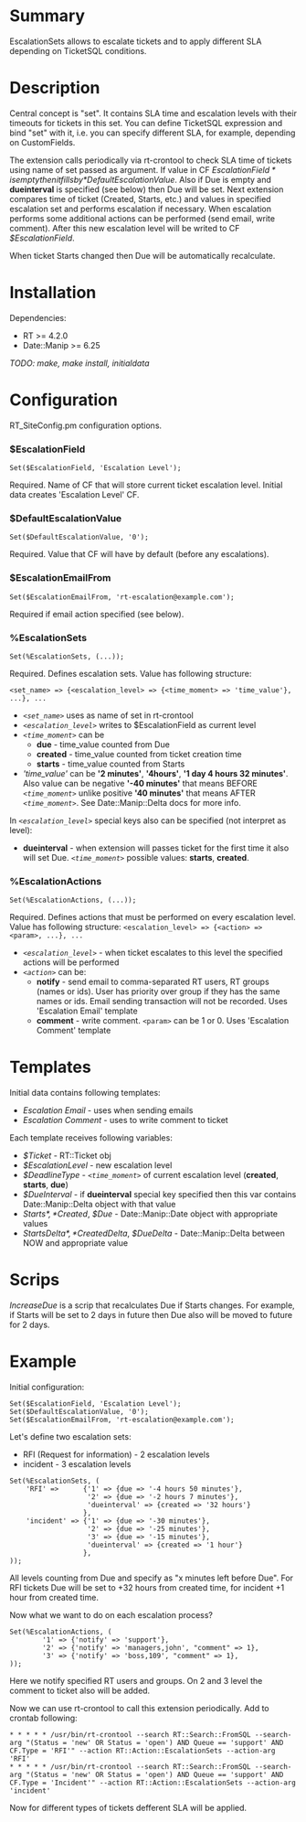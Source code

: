 # Summary

EscalationSets allows to escalate tickets and to apply different SLA depending on TicketSQL conditions.

# Description

Central concept is "set". It contains SLA time and escalation levels with their timeouts for tickets in this set. You can define TicketSQL expression and bind "set" with it, i.e. you can specify different SLA, for example, depending on CustomFields.

The extension calls periodically via rt-crontool to check SLA time of tickets using name of set passed as argument. If value in CF *$EscalationField* is empty then it fills by *$DefaultEscalationValue*. Also if Due is empty and **dueinterval** is specified (see below) then Due will be set. Next extension compares time of ticket (Created, Starts, etc.) and values in specified escalation set and performs escalation if necessary. When escalation performs some additional actions can be performed (send email, write comment). After this new escalation level will be writed to CF *$EscalationField*.

When ticket Starts changed then Due will be automatically recalculate.

# Installation

Dependencies:

* RT >= 4.2.0
* Date::Manip >= 6.25

*TODO: make, make install, initialdata*

# Configuration

RT_SiteConfig.pm configuration options.

### $EscalationField

```
Set($EscalationField, 'Escalation Level');
```

Required. Name of CF that will store current ticket escalation level. Initial data creates 'Escalation Level' CF.

### $DefaultEscalationValue

```
Set($DefaultEscalationValue, '0');
```

Required. Value that CF will have by default (before any escalations).

### $EscalationEmailFrom

```
Set($EscalationEmailFrom, 'rt-escalation@example.com');
```

Required if email action specified (see below).

### %EscalationSets

```
Set(%EscalationSets, (...));
```

Required. Defines escalation sets.
Value has following structure:

`<set_name> => {<escalation_level> => {<time_moment> => 'time_value'}, ...}, ...`

* *`<set_name>`* uses as name of set in rt-crontool
* *`<escalation_level>`* writes to $EscalationField as current level
* *`<time_moment>`* can be
  * **due** - time_value counted from Due
  * **created** - time_value counted from ticket creation time
  * **starts** - time_value counted from Starts
* *'time_value'* can be **'2 minutes'**, **'4hours'**, **'1 day 4 hours 32 minutes'**. Also value can be negative **'-40 minutes'** that means BEFORE *`<time_moment>`* unlike positive **'40 minutes'** that means AFTER *`<time_moment>`*. See Date::Manip::Delta docs for more info.

In *`<escalation_level>`* special keys also can be specified (not interpret as level):

* **dueinterval** - when extension will passes ticket for the first time it also will set Due. *`<time_moment>`* possible values: **starts**, **created**.

### %EscalationActions

```
Set(%EscalationActions, (...));
```

Required. Defines actions that must be performed on every escalation level.
Value has following structure:
`<escalation_level> => {<action> => <param>, ...}, ...`

* *`<escalation_level>`* - when ticket escalates to this level the specified actions will be performed
* *`<action>`* can be:
  * **notify** - send email to comma-separated RT users, RT groups (names or ids). User has priority over group if they has the same names or ids. Email sending transaction will not be recorded. Uses 'Escalation Email' template
  * **comment** - write comment. `<param>` can be 1 or 0. Uses 'Escalation Comment' template

# Templates

Initial data contains following templates:

* *Escalation Email* - uses when sending emails
* *Escalation Comment* - uses to write comment to ticket

Each template receives following variables:

* *$Ticket* - RT::Ticket obj
* *$EscalationLevel* - new escalation level
* *$DeadlineType* - *`<time_moment>`* of current escalation level (**created**, **starts**, **due**)
* *$DueInterval* - if **dueinterval** special key specified then this var contains Date::Manip::Delta object with that value
* *$Starts*, *$Created*, *$Due* - Date::Manip::Date object with appropriate values
* *$StartsDelta*, *$CreatedDelta*, *$DueDelta* - Date::Manip::Delta between NOW and appropriate value

# Scrips

*IncreaseDue* is a scrip that recalculates Due if Starts changes. For example, if Starts will be set to 2 days in future then Due also will be moved to future for 2 days.

# Example

Initial configuration:

```
Set($EscalationField, 'Escalation Level');
Set($DefaultEscalationValue, '0');
Set($EscalationEmailFrom, 'rt-escalation@example.com');
```

Let's define two escalation sets:

* RFI (Request for information) - 2 escalation levels
* incident - 3 escalation levels

```
Set(%EscalationSets, (
    'RFI' =>      {'1' => {due => '-4 hours 50 minutes'},
                   '2' => {due => '-2 hours 7 minutes'},
                   'dueinterval' => {created => '32 hours'}
                  },
    'incident' => {'1' => {due => '-30 minutes'},
                   '2' => {due => '-25 minutes'},
                   '3' => {due => '-15 minutes'},
                   'dueinterval' => {created => '1 hour'}
                  },
));
```

All levels counting from Due and specify as "x minutes left before Due". For RFI tickets Due will be set to +32 hours from created time, for incident +1 hour from created time.

Now what we want to do on each escalation process?

```
Set(%EscalationActions, (
        '1' => {'notify' => 'support'},
        '2' => {'notify' => 'managers,john', "comment" => 1},
        '3' => {'notify' => 'boss,109', "comment" => 1},
));
```

Here we notify specified RT users and groups. On 2 and 3 level the comment to ticket also will be added.

Now we can use rt-crontool to call this extension periodically. Add to crontab following:

```
* * * * * /usr/bin/rt-crontool --search RT::Search::FromSQL --search-arg "(Status = 'new' OR Status = 'open') AND Queue == 'support' AND CF.Type = 'RFI'" --action RT::Action::EscalationSets --action-arg 'RFI'
* * * * * /usr/bin/rt-crontool --search RT::Search::FromSQL --search-arg "(Status = 'new' OR Status = 'open') AND Queue == 'support' AND CF.Type = 'Incident'" --action RT::Action::EscalationSets --action-arg 'incident'
```

Now for different types of tickets defferent SLA will be applied.